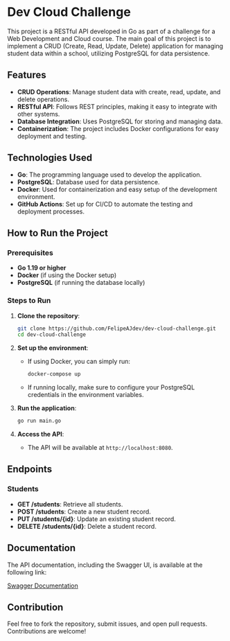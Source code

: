 
# Dev Cloud Challenge 

This project is a RESTful API developed in Go as part of a challenge for a Web Development and Cloud course. The main goal of this project is to implement a CRUD (Create, Read, Update, Delete) application for managing student data within a school, utilizing PostgreSQL for data persistence.

## Features

- **CRUD Operations**: Manage student data with create, read, update, and delete operations.
- **RESTful API**: Follows REST principles, making it easy to integrate with other systems.
- **Database Integration**: Uses PostgreSQL for storing and managing data.
- **Containerization**: The project includes Docker configurations for easy deployment and testing.

## Technologies Used

- **Go**: The programming language used to develop the application.
- **PostgreSQL**: Database used for data persistence.
- **Docker**: Used for containerization and easy setup of the development environment.
- **GitHub Actions**: Set up for CI/CD to automate the testing and deployment processes.

## How to Run the Project

### Prerequisites

- **Go 1.19 or higher**
- **Docker** (if using the Docker setup)
- **PostgreSQL** (if running the database locally)

### Steps to Run

1. **Clone the repository**:
   ```bash
   git clone https://github.com/FelipeAJdev/dev-cloud-challenge.git
   cd dev-cloud-challenge
   ```

2. **Set up the environment**:
   - If using Docker, you can simply run:
     ```bash
     docker-compose up
     ```
   - If running locally, make sure to configure your PostgreSQL credentials in the environment variables.

3. **Run the application**:
   ```bash
   go run main.go
   ```

4. **Access the API**:
   - The API will be available at `http://localhost:8080`.

## Endpoints

### Students

- **GET /students**: Retrieve all students.
- **POST /students**: Create a new student record.
- **PUT /students/{id}**: Update an existing student record.
- **DELETE /students/{id}**: Delete a student record.

## Documentation

The API documentation, including the Swagger UI, is available at the following link:

[Swagger Documentation](https://dev-cloud-challenge-b3f5485f2dcf.herokuapp.com/swagger/index.html)

## Contribution

Feel free to fork the repository, submit issues, and open pull requests. Contributions are welcome!
